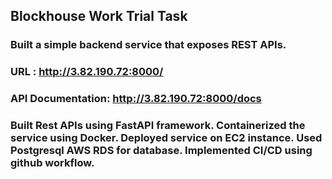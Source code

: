 ## Blockhouse Work Trial Task

### Built a simple backend service that exposes REST APIs.

### URL : http://3.82.190.72:8000/

### API Documentation: http://3.82.190.72:8000/docs

### Built Rest APIs using FastAPI framework. Containerized the service using Docker. Deployed service on EC2 instance. Used Postgresql AWS RDS for database. Implemented CI/CD using github workflow.
